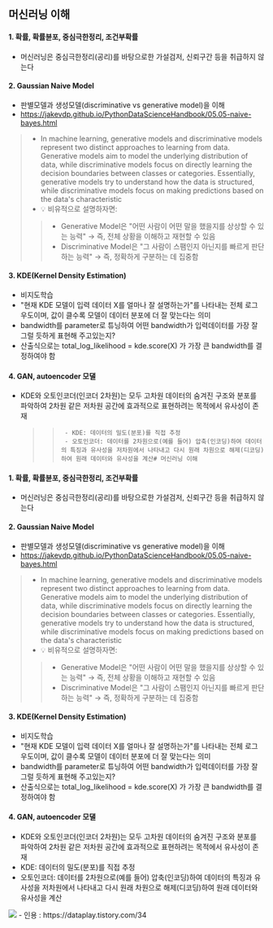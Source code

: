 ## 머신러닝 이해

#### 1. 확률, 확률뷴포, 중심극한정리, 조건부확률
- 머신러닝은 중심극한정리(공리)를 바탕으로한 가설검저, 신뢰구간 등을 취급하지 않는다
#### 2. Gaussian Naive Model
- 판별모델과 생성모델(discriminative vs generative model)을 이해
- https://jakevdp.github.io/PythonDataScienceHandbook/05.05-naive-bayes.html
> - In machine learning, generative models and discriminative models represent two distinct approaches to learning from data. Generative models aim to model the underlying distribution of data, while discriminative models focus on directly learning the decision boundaries between classes or categories. Essentially, generative models try to understand how the data is structured, while discriminative models focus on making predictions based on the data's characteristic
> - 💡 비유적으로 설명하자면:
>> - Generative Model은 "어떤 사람이 어떤 말을 했을지를 상상할 수 있는 능력" → 즉, 전체 상황을 이해하고 재현할 수 있음
>> - Discriminative Model은 "그 사람이 스팸인지 아닌지를 빠르게 판단하는 능력" → 즉, 정확하게 구분하는 데 집중함
#### 3. KDE(Kernel Density Estimation)
- 비지도학습
- "현재 KDE 모델이 입력 데이터 X를 얼마나 잘 설명하는가"를 나타내는 전체 로그 우도이며, 값이 클수록 모델이 데이터 분포에 더 잘 맞는다는 의미
- bandwidth를 parameter로 튜닝하여 어떤 bandwidth가 입력데이터를 가장 잘 그럴 듯하게 표현해 주고있는지?
- 산출식으로는 total_log_likelihood = kde.score(X) 가 가장 큰 bandwidth를 결정하여야 함
#### 4. GAN, autoencoder 모댈
- KDE와 오토인코더(인코더 2차원)는 모두 고차원 데이터의 숨겨진 구조와 분포를 파악하여 2차원 같은 저차원 공간에 효과적으로 표현하려는 목적에서 유사성이 존재

   >>      - KDE: 데이터의 밀도(분포)를 직접 추정
   >>      - 오토인코더: 데이터를 2차원으로(예를 들어) 압축(인코딩)하여 데이터의 특징과 유사성을 저차원에서 나타내고 다시 원래 차원으로 해제(디코딩)하여 원래 데이터와 유사성을 계산# 머신러닝 이해

#### 1. 확률, 확률뷴포, 중심극한정리, 조건부확률
- 머신러닝은 중심극한정리(공리)를 바탕으로한 가설검저, 신뢰구간 등을 취급하지 않는다
#### 2. Gaussian Naive Model
- 판별모델과 생성모델(discriminative vs generative model)을 이해
- https://jakevdp.github.io/PythonDataScienceHandbook/05.05-naive-bayes.html
> - In machine learning, generative models and discriminative models represent two distinct approaches to learning from data. Generative models aim to model the underlying distribution of data, while discriminative models focus on directly learning the decision boundaries between classes or categories. Essentially, generative models try to understand how the data is structured, while discriminative models focus on making predictions based on the data's characteristic
> - 💡 비유적으로 설명하자면:
>> - Generative Model은 "어떤 사람이 어떤 말을 했을지를 상상할 수 있는 능력" → 즉, 전체 상황을 이해하고 재현할 수 있음
>> - Discriminative Model은 "그 사람이 스팸인지 아닌지를 빠르게 판단하는 능력" → 즉, 정확하게 구분하는 데 집중함
#### 3. KDE(Kernel Density Estimation)
- 비지도학습
- "현재 KDE 모델이 입력 데이터 X를 얼마나 잘 설명하는가"를 나타내는 전체 로그 우도이며, 값이 클수록 모델이 데이터 분포에 더 잘 맞는다는 의미
- bandwidth를 parameter로 튜닝하여 어떤 bandwidth가 입력데이터를 가장 잘 그럴 듯하게 표현해 주고있는지?
- 산출식으로는 total_log_likelihood = kde.score(X) 가 가장 큰 bandwidth를 결정하여야 함
#### 4. GAN, autoencoder 모댈
- KDE와 오토인코더(인코더 2차원)는 모두 고차원 데이터의 숨겨진 구조와 분포를 파악하여 2차원 같은 저차원 공간에 효과적으로 표현하려는 목적에서 유사성이 존재
- KDE: 데이터의 밀도(분포)를 직접 추정
- 오토인코더: 데이터를 2차원으로(예를 들어) 압축(인코딩)하여 데이터의 특징과 유사성을 저차원에서 나타내고 다시 원래 차원으로 해제(디코딩)하여 원래 데이터와 유사성을 계산
<img src='https://blog.kakaocdn.net/dn/ZAS36/btqzZKBCb3X/yvuxoSPOMQRd2nHufcR0S1/img.png'>
    - 인용 : https://dataplay.tistory.com/34








